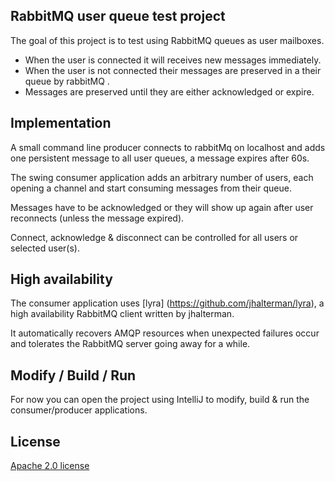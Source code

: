 ## RabbitMQ user queue test project
The goal of this project is to test using RabbitMQ queues as user mailboxes.

* When the user is connected it will receives new messages immediately.
* When the user is not connected their messages are preserved in a their queue by rabbitMQ .
* Messages are preserved until they are either acknowledged or expire.

## Implementation
A small command line producer connects to rabbitMq on localhost and adds one persistent message to all user queues, a message expires after 60s.

The swing consumer application adds an arbitrary number of users, each opening a channel and start consuming messages from their queue.

Messages have to be acknowledged or they will show up again after user reconnects (unless the message expired).

Connect, acknowledge & disconnect can be controlled for all users or selected user(s).

## High availability
The consumer application uses [lyra] (https://github.com/jhalterman/lyra), a high availability RabbitMQ client written by jhalterman.

It automatically recovers AMQP resources when unexpected failures occur and tolerates the RabbitMQ server going away for a while.

## Modify / Build / Run
For now you can open the project using IntelliJ to modify, build & run the consumer/producer applications.

## License
[Apache 2.0 license](http://www.apache.org/licenses/LICENSE-2.0.html)